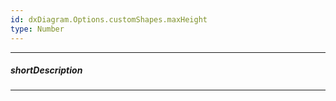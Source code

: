 ```yaml
---
id: dxDiagram.Options.customShapes.maxHeight
type: Number
---
```

---
##### shortDescription
<!-- Description goes here -->

---
<!-- Description goes here -->